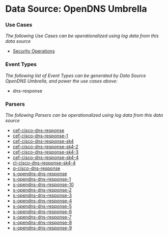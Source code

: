 Data Source: OpenDNS Umbrella
=============================

### Use Cases

_The following Use Cases can be operationalized using log data from this data source_

* [Security Operations](usecase_security_operations.md)


### Event Types

_The following list of Event Types can be generated by Data Source OpenDNS Umbrella, and power the use cases above:_

- dns-response


### Parsers

_The following Parsers can be operationalized using log data from this data source_

* [cef-cisco-dns-response](parserContent_cef-cisco-dns-response.md)
* [cef-cisco-dns-response-1](parserContent_cef-cisco-dns-response-1.md)
* [cef-cisco-dns-response-sk4](parserContent_cef-cisco-dns-response-sk4.md)
* [cef-cisco-dns-response-sk4-2](parserContent_cef-cisco-dns-response-sk4-2.md)
* [cef-cisco-dns-response-sk4-3](parserContent_cef-cisco-dns-response-sk4-3.md)
* [cef-cisco-dns-response-sk4-4](parserContent_cef-cisco-dns-response-sk4-4.md)
* [cl-cisco-dns-response-sk4-4](parserContent_cl-cisco-dns-response-sk4-4.md)
* [q-cisco-dns-response](parserContent_q-cisco-dns-response.md)
* [s-opendns-dns-response](parserContent_s-opendns-dns-response.md)
* [s-opendns-dns-response-1](parserContent_s-opendns-dns-response-1.md)
* [s-opendns-dns-response-10](parserContent_s-opendns-dns-response-10.md)
* [s-opendns-dns-response-2](parserContent_s-opendns-dns-response-2.md)
* [s-opendns-dns-response-3](parserContent_s-opendns-dns-response-3.md)
* [s-opendns-dns-response-4](parserContent_s-opendns-dns-response-4.md)
* [s-opendns-dns-response-5](parserContent_s-opendns-dns-response-5.md)
* [s-opendns-dns-response-6](parserContent_s-opendns-dns-response-6.md)
* [s-opendns-dns-response-7](parserContent_s-opendns-dns-response-7.md)
* [s-opendns-dns-response-8](parserContent_s-opendns-dns-response-8.md)
* [s-opendns-dns-response-9](parserContent_s-opendns-dns-response-9.md)
